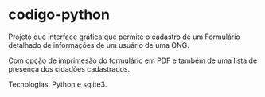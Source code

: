 # codigo-python
Projeto que interface gráfica que permite o cadastro de um Formulário detalhado de
informações de um usuário de uma ONG.

Com opção de imprimesão do formulário em PDF e também de uma lista de presença dos
cidadões cadastrados.

Tecnologias: Python e sqlite3.
